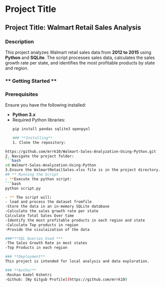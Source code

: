 # Project Title
## Project Title: Walmart Retail Sales Analysis
### **Description**
This project analyzes Walmart retail sales data from **2012 to 2015** using **Python** and **SQLite**. The script processes sales data, calculates the sales growth rate per state, and identifies the most profitable products by state and region.  
### ** Getting Started **
### **Prerequisites**  
Ensure you have the following installed:  
- **Python 3.x**  
- Required Python libraries:  
  ```bash
  pip install pandas sqlite3 openpyxl

  ### **Installing**
  1. Clone the repository:
```bash
https://github.com/mrrk10/Walmart-Sales-Analyzation-Using-Python.git
2. Navigate the project folder:
```bash
cd Walmart-Sales-Analyzation-Using-Python
3.Ensure the WalmartRetailSales.xlsx file is in the project directory.
## ** Running the Script
- **Execute the python script:
```bash
python script.py

- ** The script will:
- load and process the dataset fromfile
-Store the data in an in-memory SQLite database
-Calculate the sales growth rate per state
Calculate Total Sales Over time
-Identify the most profitable products in each region and state
-Calculate Top products in region
-Provide the visulaization of the data

###***SQL Queries Used ***
-The Sales Growth Rate in most states
-Top Products in each region

### **Deployment**
This project is intended for local analysis and data exploration.

### **Author**
-Roshan Kadel Kshetri
-Github: [Ny Gitgub Profile](https://github.com/mrrk10)
